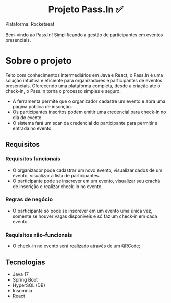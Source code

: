 <h1 align="center"> Projeto Pass.In ✅ </h1>
Plataforma: Rocketseat
<br><br>
Bem-vindo ao Pass.In! Simplificando a gestão de participantes em eventos presenciais.


# Sobre o projeto

Feito com conhecimentos intermediários em Java e React, o Pass.In é uma solução intuitiva e eficiente para organizadores e participantes de eventos presenciais. Oferecendo uma plataforma completa, desde a criação até o check-in, o Pass.In torna o processo simples e seguro.

> 
- A ferramenta permite que o organizador cadastre um evento e abra uma página pública de inscrição.
- Os participantes inscritos podem emitir uma credencial para check-in no dia do evento.
- O sistema fará um scan da credencial do participante para permitir a entrada no evento.

## Requisitos

### Requisitos funcionais

- O organizador pode cadastrar um novo evento, visualizar dados de um evento, visualizar a lista de participantes.
- O participante pode se inscrever em um evento, visualizar seu crachá de inscrição e realizar check-in no evento.

### Regras de negócio

- O participante só pode se inscrever em um evento uma única vez, somente se houver vagas disponíveis e só faz um check-in em cada evento.

### Requisitos não-funcionais

- O check-in no evento será realizado através de um QRCode;

## Tecnologias

- Java 17
- Spring Boot
- HyperSQL (DB)
- Insomnia
- React
